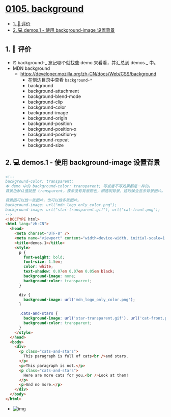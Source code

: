 # [0105. background](https://github.com/Tdahuyou/TNotes.javascript/tree/main/notes/0105.%20background)

<!-- region:toc -->

- [1. 🫧 评价](#1--评价)
- [2. 💻 demos.1 - 使用 background-image 设置背景](#2--demos1---使用-background-image-设置背景)

<!-- endregion:toc -->

## 1. 🫧 评价

- ⏰ background-_ 忘记哪个就找些 demo 来看看，并汇总到 demos._ 中。
- MDN background
  - https://developer.mozilla.org/zh-CN/docs/Web/CSS/background
    - 在侧边目录中查看 `background-*`
    - background
    - background-attachment
    - background-blend-mode
    - background-clip
    - background-color
    - background-image
    - background-origin
    - background-position
    - background-position-x
    - background-position-y
    - background-repeat
    - background-size

## 2. 💻 demos.1 - 使用 background-image 设置背景

```html
<!-- 
background-color: transparent;
本 demo 中的 background-color: transparent; 写或者不写效果都是一样的。
背景色默认值就是 transparent，表示没有背景颜色，即透明背景，这时候会显示背景图片。

背景图可以放一张图片，也可以放多张图片。
background-image: url("mdn_logo_only_color.png");
background-image: url("star-transparent.gif"), url("cat-front.png");
-->
<!DOCTYPE html>
<html lang="zh-CN">
  <head>
    <meta charset="UTF-8" />
    <meta name="viewport" content="width=device-width, initial-scale=1.0" />
    <title>demos.1</title>
    <style>
      p {
        font-weight: bold;
        font-size: 1.5em;
        color: white;
        text-shadow: 0.07em 0.07em 0.05em black;
        background-image: none;
        background-color: transparent;
      }

      div {
        background-image: url('mdn_logo_only_color.png');
      }

      .cats-and-stars {
        background-image: url('star-transparent.gif'), url('cat-front.png');
        background-color: transparent;
      }
    </style>
  </head>
  <body>
    <div>
      <p class="cats-and-stars">
        This paragraph is full of cats<br />and stars.
      </p>
      <p>This paragraph is not.</p>
      <p class="cats-and-stars">
        Here are more cats for you.<br />Look at them!
      </p>
      <p>And no more.</p>
    </div>
  </body>
</html>
```

- ![img](https://cdn.jsdelivr.net/gh/tnotesjs/imgs@main/2024-12-03-15-23-27.png)
